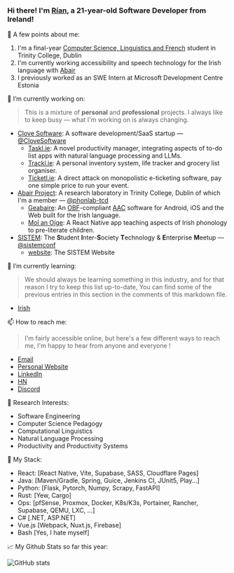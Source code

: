 ### Hi there! I'm [Rían](https://paradaux.io), a 21-year-old Software Developer from Ireland!

🪪 A few points about me:

1. I'm a final-year [Computer Science, Linguistics and French](https://www.tcd.ie/courses/undergraduate/courses/computer-science-linguistics-and-a-language/) student in Trinity College, Dublin
2. I'm currently working accessibility and speech technology for the Irish language with [Abair](https://abair.ie)
3. I previously worked as an SWE Intern at Microsoft Development Centre Estonia 

🔭 I’m currently working on:

> This is a mixture of **personal** and **professional** projects. I always like to keep busy — what I'm working on is always changing.

  - [Clove Software](https://clove.ie): A software development/SaaS startup — [@CloveSoftware](https://github.com/CloveSoftware)
    - [Taskl.ie](https://taskl.ie): A novel productivity manager, integrating aspects of to-do list apps with natural language processing and LLMs.
    - [Trackl.ie](https://trackl.ie): A personal inventory system, life tracker and grocery list organiser. 
    - [Ticketl.ie](https://ticketl.ie): A direct attack on monopolistic e-ticketing software, pay one simple price to run your event.
  - [Abair Project](https://abair.ie): A research laboratory in Trinity College, Dublin of which I'm a member — [@phonlab-tcd](https://github.com/phonlab-tcd/)
    - [Geabaire](https://abair.ie/applications): An [OBF](https://www.openboardformat.org/)-compliant [AAC](https://en.wikipedia.org/wiki/Augmentative_and_alternative_communication) software for Android, iOS and the Web built for the Irish language. 
    - [Mol an Oíge](https://abair.ie/applications): A React Native app teaching aspects of Irish phonology to pre-literate children. 
  - [SISTEM](https://sistemconf.com): The **S**tudent **I**nter-**S**ociety **T**echnology & **E**nterprise **M**eetup  — [@sistemconf](https://github.com/sistemconf)
    - [website](https://github.com/sistemconf/website): The SISTEM Website

🌱 I’m currently learning: 

> We should always be learning something in this industry, and for that reason I try to keep this list up-to-date, You can find some of the previous entries in this section in the comments of this markdown file. 

[//]: # (Previously learning: Vue.js, Flutter, Kubernetes, Rust, C++, go, C#, React, React Native, Type Script)
  - [Irish](https://en.wikipedia.org/wiki/Irish_language)

📫 How to reach me: 

> I'm fairly accessible online, but here's a few different ways to reach me, I'm happy to hear from anyone and everyone !

  - [Email](mailto:rian@paradaux.io)
  - [Personal Website](https://paradaux.io)
  - [LinkedIn](https://www.linkedin.com/in/r%C3%ADan-errity-117788199/)
  - [HN](https://news.ycombinator.com/user?id=paradaux)
  - [Discord](https://discord.gg/z8pBCBy)

🔬 Research Interests:
  - Software Engineering
  - Computer Science Pedagogy 
  - Computational Linguistics
  - Natural Language Processing
  - Productivity and Productivity Systems

🏢 My Stack:
  - React: [React Native, Vite, Supabase, SASS, Cloudflare Pages]
  - Java: [Maven/Gradle, Spring, Guice, Jenkins CI, JUnit5, Play...]
  - Python: [Flask, Pytorch, Numpy, Scrapy, FastAPI]
  - Rust: [Yew, Cargo]
  - Ops: [pfSense, Proxmox, Docker, K8s/K3s, Portainer, Rancher, Supabase, QEMU, LXC, ...]
  - C# [.NET, ASP.NET]
  - Vue.js [Webpack, Nuxt.js, Firebase]
  - Bash [Yes, I hate myself]

📈 My Github Stats so far this year: 

  ![GitHub stats](https://github-readme-stats.vercel.app/api?username=ParadauxIO&show_icons=true&theme=prussian)
  
